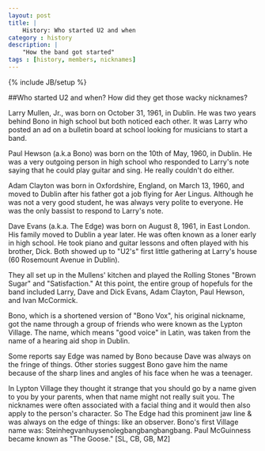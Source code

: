 ```yaml
---
layout: post
title: |
    History: Who started U2 and when
category : history
description: |
	"How the band got started"
tags : [history, members, nicknames]
---
```

{% include JB/setup %}

##Who started U2 and when? How did they get those wacky nicknames?

Larry Mullen, Jr., was born on October 31, 1961, in Dublin. He was two years behind Bono in high school but both noticed each other. It was Larry who posted an ad on a bulletin board at school looking for musicians to start a band. 

Paul Hewson (a.k.a Bono) was born on the 10th of May, 1960, in Dublin. He was a very outgoing person in high school who responded to Larry's note saying that he could play guitar and sing. He really couldn't do either. 

Adam Clayton was born in Oxfordshire, England, on March 13, 1960, and moved to Dublin after his father got a job flying for Aer Lingus. Although he was not a very good student, he was always very polite to everyone. He was the only bassist to respond to Larry's note. 

Dave Evans (a.k.a. The Edge) was born on August 8, 1961, in East London. His family moved to Dublin a year later. He was often known as a loner early in high school. He took piano and guitar lessons and often played with his brother, Dick. Both showed up to "U2's" first little gathering at Larry's house (60 Rosemount Avenue in Dublin). 

They all set up in the Mullens' kitchen and played the Rolling Stones "Brown Sugar" and "Satisfaction." At this point, the entire group of hopefuls for the band included Larry, Dave and Dick Evans, Adam Clayton, Paul Hewson, and Ivan McCormick.

Bono, which is a shortened version of "Bono Vox", his original nickname, got the name through a group of friends who were known as the Lypton Village. The name, which means "good voice" in Latin, was taken from the name of a hearing aid shop in Dublin.

Some reports say Edge was named by Bono because Dave was always on the fringe of things. Other stories suggest Bono gave him the name because of the sharp lines and angles of his face when he was a teenager.

In Lypton Village they thought it strange that you should go by a name given to you by your parents, when that name might not really suit you. The nicknames were often associated with a facial thing and it would then also apply to the person's character. So The Edge had this prominent jaw line & was always on the edge of things: like an observer. Bono's first Village name was: Steinhegvanhuysenolegbangbangbangbang. Paul McGuinness became known as "The Goose." [SL, CB, GB, M2]